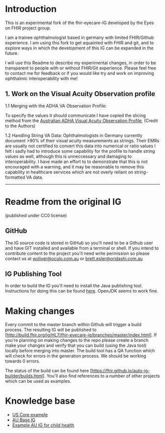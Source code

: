 
# Introduction

This is an experimental fork of the fhir-eyecare-IG developed by the Eyes on FHIR project group. 

I am a trainee ophthalmologist based in germany with limited FHIR/Gíthub experience. I am using this fork to get aquainted with FHIR and git,  and to explore ways in which the development of this IG can be expanded in the future. 

I will use this Readme to describe my experimental changes, in order to be transparent to people with or without FHIR/Git experience.
Please feel free to contact me for feedback or if you would like try and work on improving ophthalmic interoperability with me! 


## 1. Work on the Visual Acuity Observation profile


1.1 Merging with the ADHA VA Observation Profile: 

To specify the values it should communicate I have copied the slicing method from the [Australian ADHA Visual Acuity Observation Profile](https://build.fhir.org/ig/AuDigitalHealth/ci-fhir-r4/StructureDefinition-dh-observation-visualacuity-1.html), (Credit to the Authors)

1.2 Handling String VA Data: 
Ophthalmologists in Germany currently document >90% of their visual acuity measurements as strings. Their EMRs are usually not certified to convert this data into numerical or ratio values I felt i sadly had to introduce some capability for the profile to handle string values as well, although this is unneccessary and damaging to interoperability. I have made an effort to to demonstrate that this is not encouraged with a warning, and it may be reasonable to remove this capability in healthcare services which are not overly reliant on string-formatted VA data. 






-------------------
# Readme from the original IG 
(published under CC0 license)



## GitHub
The IG source code is stored in GitHub so you'll need to be a Github user and have GIT installed and available from a terminal or shell.  If you intend to contribute content to the project you'll need write permission so please contact us at woliver@oculo.com.au or brett.esler@oridashi.com.au

## IG Publishing Tool
In order to build the IG you'll need to install the Java publishing tool. Instructions for doing this can be found [here](https://wiki.hl7.org/FHIR_IG_Publishing_tool).  OpenJDK seems to work fine.


# Making changes
Every commit to the master branch within Github will trigger a build process.  The resulting IG will be published to [http://build.fhir.org/ig/HL7/fhir-eyecare-ig/branches/master/index.html].  If you're planning on making changes to the repo please create a branch make your changes and verify that you can build (using the Java tool) locally before merging into master.  The build tool has a QA function which will check for errors in the generation process.  We should be working towards 0 errors.

The status of the build can be found here [https://fhir.github.io/auto-ig-builder/builds.html]. You'll also find references to a number of other projects which can be used as examples.

# Knowledge base
* [US Core example](https://github.com/HL7/US-Core/tree/master)
* [AU Base IG](https://github.com/hl7au/au-fhir-base/tree/master  )
* [Example AU IG for child health](https://confluence.hl7australia.com/display/AFR/Conversation+on+IG+building)
